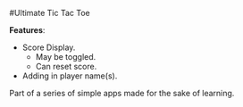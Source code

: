 #Ultimate Tic Tac Toe

**Features**:
* Score Display.
  * May be toggled.
  * Can reset score.
* Adding in player name(s).

Part of a series of simple apps made for the sake of learning.
